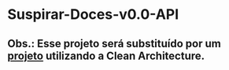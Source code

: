 # Suspirar-Doces-v0.0-API
## Obs.: Esse projeto será substituído por um [projeto](https://github.com/GabrielBarbosaBizerra/SuspirarDoces) utilizando a Clean Architecture.
